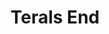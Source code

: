 ---
date created: Friday, December 8th 2023, 10:59:06 pm
date modified: Friday, December 8th 2023, 11:00:04 pm
eleventyNavigation:
  key: Terals End
  parent: Material Plane
layout: base.njk
title: Terals End
type: Continent
---